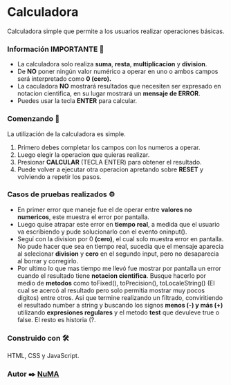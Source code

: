 # Calculadora

Calculadora simple que permite a los usuarios realizar operaciones básicas.

### Información IMPORTANTE 📄

- La calculadora solo realiza **suma**, **resta**, **multiplicacion** y **division**. 
- De **NO** poner ningún valor numérico a operar en uno o ambos campos será interpretado como **0 (cero).**
- La caculadora **NO** mostrará resultados que necesiten ser expresado en notacion cientifica, en su lugar mostrará un **mensaje de ERROR**.
- Puedes usar la tecla **ENTER** para calcular. 
  

### Comenzando 🚀

La utilización de la calculadora es simple.

1. Primero debes completar los campos con los numeros a operar.
2. Luego elegir la operacion que quieras realizar.
3. Presionar **CALCULAR** (TECLA ENTER) para obtener el resultado. 
4. Puede volver a ejecutar otra operacion apretando sobre **RESET** y volviendo a repetir los pasos. 

### Casos de pruebas realizados ⚙️

- En primer error que maneje fue el de operar entre **valores no numericos**, este muestra el error por pantalla.
- Luego quise atrapar este error en **tiempo real**, a medida que el usuario va escribiendo y pude solucionarlo con el evento oninput().
- Seguí con la division por 0 **(cero)**, el cual solo muestra error en pantalla. No pude hacer que sea en tiempo real, sucedia que el mensaje aparecia al selecionar **division** y **cero** en el segundo input, pero no desaparecia al borrar y corregirlo. 
- Por ultimo lo que mas tiempo me llevó fue mostrar por pantalla un error cuando el resultado tiene **notacion cientifica**. Busque hacerlo por medio de **metodos** como toFixed(), toPrecision(), toLocaleString() (El cual se acercó al resultado pero solo permitia mostrar muy pocos digitos) entre otros. 
Asi que termine realizando un filtrado, conviritiendo el resultado number a string y buscando los signos **menos (-) y más (+)** utilizando **expresiones regulares** y el metodo **test** que devuleve true o false. El resto es historia (?.

### Construido con 🛠️

HTML, CSS y JavaScript.

### Autor ✒️ [NuMA](https://github.com/NumaTejeda)









